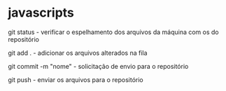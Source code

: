 # javascripts

git status - verificar o espelhamento dos arquivos da máquina com os do repositório

git add . - adicionar os arquivos alterados na fila

git commit -m "nome" - solicitação de envio para o repositório

git push - enviar os arquivos para o repositório